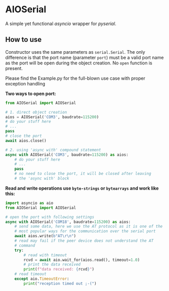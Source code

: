 # AIOSerial

A simple yet functional _asyncio_ wrapper for _pyserial_.

## How to use

Constructor uses the same parameters as `serial.Serial`. The only difference is 
that the port name (parameter `port`) must be a valid port name as the port 
will be open during the object creation. No `open` function is present.

Please find the Example.py for the full-blown use case with proper exception 
handling

**Two ways to open port:**

```python
from AIOSerial import AIOSerial

# 1. direct object creation
aios = AIOSerial('COM3', baudrate=115200)
# do your stuff here
# ...
pass
# close the port
await aios.close()

# 2. using 'async with' compound statement
async with AIOSerial('COM3', baudrate=115200) as aios:
    # do your stuff here
    # ...
    pass
    # no need to close the port, it will be closed after leaving 
    # the 'async with' block
```

**Read and write operations use `byte-strings` or `bytearrays` and work 
like this:**

```python
import asyncio as aio
from AIOSerial import AIOSerial

# open the port with following settings
async with AIOSerial('COM18', baudrate=115200) as aios:
    # send some data, here we use the AT protocol as it is one of the
    # most popular ways for the communication over the serial port
    await aios.write(b"AT\r\n")
    # read may fail if the peer device does not understand the AT
    # command
    try:
        # read with timeout
        rcvd = await aio.wait_for(aios.read(), timeout=1.0)
        # print the data received
        print(f"data received: {rcvd}")
    # read timeout
    except aio.TimeoutError:
        print("reception timed out ;-(")
```
